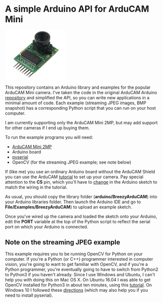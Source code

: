 # A simple Arduino API for ArduCAM Mini

<img src="arducam.png" width=200>

This repository contains an Arduino library and examples for the popular ArduCAM Mini camera. 
I've taken the code in the original ArduCAM Arduino [repository](https://github.com/ArduCAM/Arduino) 
and simplified the API, so you can write new applications in a minimal amount of code.  Each example
(streaming JPEG images, BMP snapshot) has a corresponding Python script that you can run on your host 
computer.

I am currently supporting only the ArduCAM Mini 2MP, but may add support for other cameras if I end
up buying them.

To run the example programs you will need:

<ul>
<li> <a href="http://www.arducam.com/tag/arducam-mini">ArduCAM Mini 2MP</a>
<li> Arduino board
<li> <a href="https://pypi.python.org/pypi/pyserial">pyserial</a>
<li> OpenCV (for the streaming JPEG example; see note below)
</ul>

If (like me) you use an ordinary Arduino board without the ArduCAM Shield you can use the ArduCAM 
[tutorial](http://www.arducam.com/knowledge-base/category/tutorial/arduino/) to set up your camera.
Pay special attention to the <b>CS</b> pin, which you'll have to 
[change](http://www.arducam.com/wp-content/uploads/2017/06/cs.jpg) in the Arduino
sketch to match the wiring in the tutorial.

As usual, you should copy the library folder (<b>arduino/BreezyArduCAM</b>) into your Arduino libraries folder.
Then launch the Arduino IDE and go to <b>File/Examples/BreezyArduCAM</b>) to upload an example sketch.

Once you've wired up the camera and loaded the sketch onto your Arduino, edit the <b>PORT</b> variable
at the top of the Python script to reflect the serial port on which your Arduino is connected.

<h2>Note on the streaming JPEG example</h2>

This example requires you to be running OpenCV for Python on your computer.
If you're a Python (or C++) programmer interested in computer vision, you're going to want to get familiar with
OpenCV, and if you're a Python programmer, you're eventually going to have to switch from Python2 to Python3 if
you haven't already.  Since I use Windows and Ubuntu, I can't help you with doing this on Mac OS X.  On
Ubuntu 16.04 I was able to get OpenCV installed for Python3 in about ten minutes, using this
[tutorial](http://cyaninfinite.com/tutorials/installing-opencv-in-ubuntu-for-python-3/).  On Windows 10
I followed these [directions](https://www.solarianprogrammer.com/2016/09/17/install-opencv-3-with-python-3-on-windows/)
(which may also help you if you need to install pyserial).

